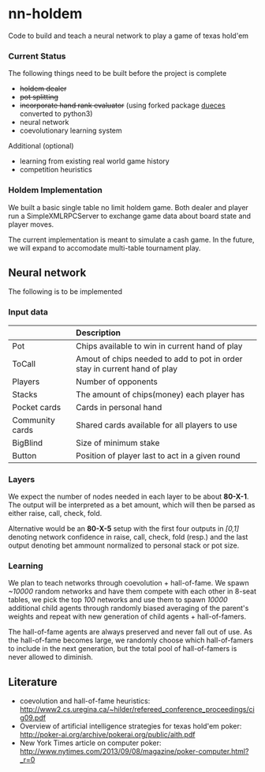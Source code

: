 # nn-holdem
Code to build and teach a neural network to play a game of texas hold'em

### Current Status
The following things need to be built before the project is complete

* ~~holdem dealer~~
* ~~pot splitting~~
* ~~incorporate hand rank evaluator~~ (using forked package [dueces](https://github.com/alexbeloi/deuces/tree/convert2to3) converted to python3)
* neural network
* coevolutionary learning system

Additional (optional)

* learning from existing real world game history
* competition heuristics

### Holdem Implementation

We built a basic single table no limit holdem game. Both dealer and player run a SimpleXMLRPCServer to exchange game data about board state and player moves.

The current implementation is meant to simulate a cash game. In the future, we will expand to accomodate multi-table tournament play.

## Neural network

The following is to be implemented

### Input data

|                 | Description |
| :---------------| :-----------|
| Pot             | Chips available to win in current hand of play |
| ToCall          | Amout of chips needed to add to pot in order stay in current hand of play |
| Players         | Number of opponents |
| Stacks          | The amount of chips(money) each player has |
| Pocket cards    | Cards in personal hand |
| Community cards | Shared cards available for all players to use |
| BigBlind        | Size of minimum stake |
| Button          | Position of player last to act in a given round |

### Layers

We expect the number of nodes needed in each layer to be about **80-X-1**. The output will be interpreted as a bet amount, which will then be parsed as either raise, call, check, fold.

Alternative would be an **80-X-5** setup with the first four outputs in *[0,1]* denoting network confidence in raise, call, check, fold (resp.) and the last output denoting bet ammount normalized to personal stack or pot size.

### Learning

We plan to teach networks through coevolution + hall-of-fame. We spawn *~10000* random networks and have them compete with each other in 8-seat tables, we pick the top *100* networks and use them to spawn *10000* additional child agents through randomly biased averaging of the parent's weights and repeat with new generation of child agents + hall-of-famers.

The hall-of-fame agents are always preserved and never fall out of use. As the hall-of-fame becomes large, we randomly choose which hall-of-famers to include in the next generation, but the total pool of hall-of-famers is never allowed to diminish.

## Literature
* coevolution and hall-of-fame heuristics:
http://www2.cs.uregina.ca/~hilder/refereed_conference_proceedings/cig09.pdf
* Overview of artificial intelligence strategies for texas hold'em poker: http://poker-ai.org/archive/pokerai.org/public/aith.pdf
* New York Times article on computer poker: http://www.nytimes.com/2013/09/08/magazine/poker-computer.html?_r=0
